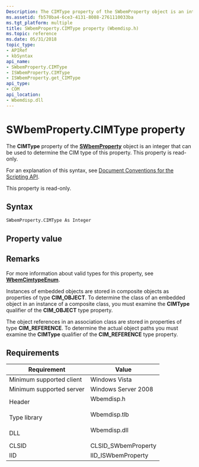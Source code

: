 ```yaml
---
Description: The CIMType property of the SWbemProperty object is an integer that can be used to determine the CIM type of this property. This property is read-only.
ms.assetid: fb570ba4-6ce3-4131-8088-2761110033ba
ms.tgt_platform: multiple
title: SWbemProperty.CIMType property (Wbemdisp.h)
ms.topic: reference
ms.date: 05/31/2018
topic_type: 
- APIRef
- kbSyntax
api_name: 
- SWbemProperty.CIMType
- ISWbemProperty.CIMType
- ISWbemProperty.get_CIMType
api_type: 
- COM
api_location: 
- Wbemdisp.dll
---
```


# SWbemProperty.CIMType property

The **CIMType** property of the [**SWbemProperty**](swbemproperty.md) object is an integer that can be used to determine the CIM type of this property. This property is read-only.

For an explanation of this syntax, see [Document Conventions for the Scripting API](document-conventions-for-the-scripting-api.md).

This property is read-only.

## Syntax


```VB
SWbemProperty.CIMType As Integer
```



## Property value

## Remarks

For more information about valid types for this property, see [**WbemCimtypeEnum**](/windows/desktop/api/Wbemdisp/ne-wbemdisp-wbemcimtypeenum).

Instances of embedded objects are stored in composite objects as properties of type **CIM\_OBJECT**. To determine the class of an embedded object in an instance of a composite class, you must examine the **CIMType** qualifier of the **CIM\_OBJECT** type property.

The object references in an association class are stored in properties of type **CIM\_REFERENCE**. To determine the actual object paths you must examine the **CIMType** qualifier of the **CIM\_REFERENCE** type property.

## Requirements



| Requirement | Value |
|-------------------------------------|-----------------------------------------------------------------------------------------|
| Minimum supported client<br/> | Windows Vista<br/>                                                                |
| Minimum supported server<br/> | Windows Server 2008<br/>                                                          |
| Header<br/>                   | <dl> <dt>Wbemdisp.h</dt> </dl>   |
| Type library<br/>             | <dl> <dt>Wbemdisp.tlb</dt> </dl> |
| DLL<br/>                      | <dl> <dt>Wbemdisp.dll</dt> </dl> |
| CLSID<br/>                    | CLSID\_SWbemProperty<br/>                                                         |
| IID<br/>                      | IID\_ISWbemProperty<br/>                                                          |



 

 




